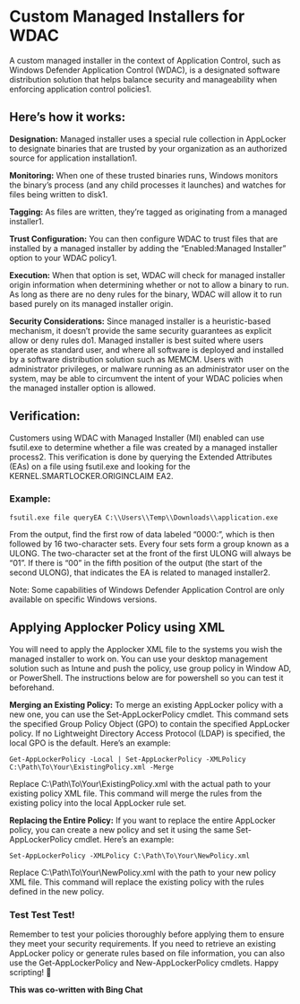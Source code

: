 # Custom Managed Installers for WDAC

A custom managed installer in the context of Application Control, such as Windows Defender Application Control (WDAC), is a designated software distribution solution that helps balance security and manageability when enforcing application control policies1.

## Here’s how it works:

**Designation:** Managed installer uses a special rule collection in AppLocker to designate binaries that are trusted by your organization as an authorized source for application installation1.

**Monitoring:** When one of these trusted binaries runs, Windows monitors the binary’s process (and any child processes it launches) and watches for files being written to disk1.

**Tagging:** As files are written, they’re tagged as originating from a managed installer1.

**Trust Configuration:** You can then configure WDAC to trust files that are installed by a managed installer by adding the “Enabled:Managed Installer” option to your WDAC policy1.

**Execution:** When that option is set, WDAC will check for managed installer origin information when determining whether or not to allow a binary to run. As long as there are no deny rules for the binary, WDAC will allow it to run based purely on its managed installer origin.

**Security Considerations:** Since managed installer is a heuristic-based mechanism, it doesn’t provide the same security guarantees as explicit allow or deny rules do1. Managed installer is best suited where users operate as standard user, and where all software is deployed and installed by a software distribution solution such as MEMCM. Users with administrator privileges, or malware running as an administrator user on the system, may be able to circumvent the intent of your WDAC policies when the managed installer option is allowed.

## Verification:
Customers using WDAC with Managed Installer (MI) enabled can use fsutil.exe to determine whether a file was created by a managed installer process2. This verification is done by querying the Extended Attributes (EAs) on a file using fsutil.exe and looking for the KERNEL.SMARTLOCKER.ORIGINCLAIM EA2.

### Example:

` fsutil.exe file queryEA C:\\Users\\Temp\\Downloads\\application.exe `

From the output, find the first row of data labeled “0000:”, which is then followed by 16 two-character sets. Every four sets form a group known as a ULONG. The two-character set at the front of the first ULONG will always be “01”. If there is “00” in the fifth position of the output (the start of the second ULONG), that indicates the EA is related to managed installer2.

Note: Some capabilities of Windows Defender Application Control are only available on specific Windows versions.

## Applying Applocker Policy using XML
You will need to apply the Applocker XML file to the systems you wish the managed installer to work on.  You can use your desktop management solution such as Intune and push the policy, use group policy in Window AD, or PowerShell.  The instructions below are for powershell so you can test it beforehand.

**Merging an Existing Policy:** To merge an existing AppLocker policy with a new one, you can use the Set-AppLockerPolicy cmdlet. This command sets the specified Group Policy Object (GPO) to contain the specified AppLocker policy. If no Lightweight Directory Access Protocol (LDAP) is specified, the local GPO is the default. Here’s an example:

```
Get-AppLockerPolicy -Local | Set-AppLockerPolicy -XMLPolicy C:\Path\To\Your\ExistingPolicy.xml -Merge
```
Replace C:\Path\To\Your\ExistingPolicy.xml with the actual path to your existing policy XML file.
This command will merge the rules from the existing policy into the local AppLocker rule set.


**Replacing the Entire Policy:** If you want to replace the entire AppLocker policy, you can create a new policy and set it using the same Set-AppLockerPolicy cmdlet. Here’s an example:
```
Set-AppLockerPolicy -XMLPolicy C:\Path\To\Your\NewPolicy.xml 
```
Replace C:\Path\To\Your\NewPolicy.xml with the path to your new policy XML file.
This command will replace the existing policy with the rules defined in the new policy.

### Test Test Test!
Remember to test your policies thoroughly before applying them to ensure they meet your security requirements. If you need to retrieve an existing AppLocker policy or generate rules based on file information, you can also use the Get-AppLockerPolicy and New-AppLockerPolicy cmdlets. Happy scripting! 🚀

**This was co-written with Bing Chat**

